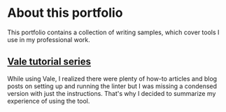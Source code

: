 # About this portfolio

This portfolio contains a collection of writing samples, which cover tools I use in my professional work.

## [Vale tutorial series](./guides/Vale/vale-series.md)

While using Vale, I realized there were plenty of how-to articles and blog posts on setting up and running the linter but I was missing a condensed version with just the instructions. That's why I decided to summarize my experience of using the tool.
